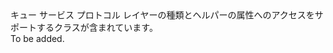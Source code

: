 <Namespace Name="Microsoft.WindowsAzure.Storage.Queue.Protocol">
  <Docs>
    <summary>キュー サービス プロトコル レイヤーの種類とヘルパーの属性へのアクセスをサポートするクラスが含まれています。</summary> 
    <remarks>To be added.</remarks>
  </Docs>
</Namespace>
